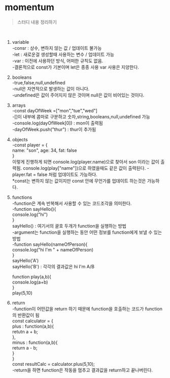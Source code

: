 # momentum
>스터디 내용 정리하기
<br>

1. variable  
    -consr : 상수, 변하지 않는 값 / 업데이트 불가능  
    -let : 새로운걸 생성할때 사용하는 변수 / 업데이트 가능  
    -var : 이전에 사용하던 방식, 어떠한 규칙도 없음.  
    -결론적으로 const가 기본이며 let은 종종 사용 var 사용은 지양한다.  

2. booleans  
    -true,false,null,undefined  
    -null은 자연적으로 발생하는 값이 아니다.  
    -undefined은 값이 주어지지 않은 것이며 null은 값이 비어있는 것이다.  

3. arrays  
    -const dayOfWeek =["mon","tue","wed"]  
    -[]이 내부에 콤마로 구분하고 숫자,string,booleans,null,undefined 가능  
    -console.log(dayOfWeek[0]) : mon이 출력됨  
    -dayOfWeek.push("thur") : thur이 추가됨  

4. objects  
    -const player = {  
        name: "son", age: 34, fat: false  
    }  
    이렇게 진행하게 되면 console.log(player.name)으로 찾아서 son 이라는 값이 출력됨.
    console.log(play["name"])으로 하였을때도 같은 값이 출력된다.
    -player.fat = false 처럼 업데이트도 가능하다.  
    *const는 변하지 않는 값이지만 const 안에 무언가를 업데이트 하는것은 가능하다.  

5. functions  
    -function은 계속 반복해서 사용할 수 있는 코드조각을 의미한다.  
    -function sayHello(){  
        console.log("hi")  
    }  
    sayHello() : 여기서의 괄호 두개가 function을 실행하는 방법  
    -argument는 function을 실행하는 동안 어떤 정보를 function에게 보낼 수 있는 방법  
    -function sayHello(nameOfPerson){  
        console.log("hi I'm " + nameOfPerson)  
    }  
    sayHello('A')  
    sayHello('B') : 각각의 결과값은 hi I'm A/B  

    function play(a,b){  
        console.log(a+b)  
    }  
    play(5,10)  

6. return  
    -function이 어떤값을 return 하기 때문에 function을 호출하는 코드가 function의 반환값이 됨  
    const calculator = {  
        plus : function(a,b){  
            retutn a + b;  
        },  
        minus : function(a,b){  
            return a - b;  
        }  
    }  
    const resultCalc = calculator.plus(5,10);  
    -return을 하면 function은 작동을 멈추고 결과값을 return하고 끝나버린다.  
    